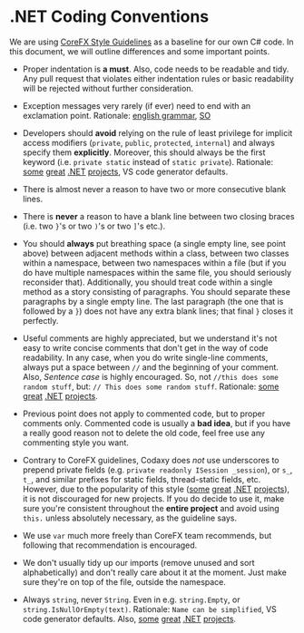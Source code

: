 # .NET Coding Conventions

We are using [CoreFX Style Guidelines](https://github.com/dotnet/corefx/blob/368fdfd86ee3a3bf1bca2a6c339ee590f3d6505d/Documentation/coding-guidelines/coding-style.md) as a baseline for our own C# code. In this document, we will outline differences and some important points.

- Proper indentation is **a must**. Also, code needs to be readable and tidy. Any pull request that violates either indentation rules or basic readability will be rejected without further consideration.
 
- Exception messages very rarely (if ever) need to end with an exclamation point. Rationale: [english grammar](http://grammar.yourdictionary.com/punctuation/when/when-to-use-exclamation-marks.html), [SO](https://stackoverflow.com/questions/259887/what-style-do-you-use-for-exception-messages)

- Developers should **avoid** relying on the rule of least privilege for implicit access modifiers (`private`, `public`, `protected`, `internal`) and always specify them **explicitly**. Moreover, this should always be the first keyword (i.e. `private static` instead of `static private`). Rationale: [some](https://github.com/openiddict) [great](https://github.com/aspnet-contrib/) [.NET](https://github.com/dotnet/corefx) [projects](https://github.com/jbogard/MediatR), VS code generator defaults.

- There is almost never a reason to have two or more consecutive blank lines.

- There is **never** a reason to have a blank line between two closing braces (i.e. two `}`'s or two `)`'s or two `]`'s etc.).

- You should **always** put breathing space (a single empty line, see point above) between adjacent methods within a class, between two classes within a namespace, between two namespaces within a file (but if you do have multiple namespaces within the same file, you should seriously reconsider that). Additionally, you should treat code within a single method as a story consisting of paragraphs. You should separate these paragraphs by a single empty line. The last paragraph (the one that is followed by a `}`) does not have any extra blank lines; that final `}` closes it perfectly.

- Useful comments are highly appreciated, but we understand it's not easy to write concise comments that don't get in the way of code readability. In any case, when you do write single-line comments, always put a space between `//` and the beginning of your comment. Also, *Sentence case* is highly encouraged. So, not `//this does some random stuff`, but: `// This does some random stuff`. Rationale: [some](https://github.com/openiddict) [great](https://github.com/aspnet-contrib/) [.NET](https://github.com/dotnet/corefx) [projects](https://github.com/autofac/Autofac). 

- Previous point does not apply to commented code, but to proper comments only. Commented code is usually a **bad idea**, but if you have a really good reason not to delete the old code, feel free use any commenting style you want.

- Contrary to CoreFX guidelines, Codaxy does *not* use underscores to prepend private fields (e.g. `private readonly ISession _session`), or `s_`, `t_`, and similar prefixes for static fields, thread-static fields, etc. However, due to the popularity of this style ([some](https://github.com/openiddict) [great](https://github.com/aspnet-contrib/) [.NET](https://github.com/dotnet/corefx) [projects](https://github.com/autofac/Autofac)), it is not discouraged for new projects. If you do decide to use it, make sure you're consistent throughout the **entire project** and avoid using `this.` unless absolutely necessary, as the guideline says.

- We use `var` much more freely than CoreFX team recommends, but following that recommendation is encouraged.

- We don't usually tidy up our imports (remove unused and sort alphabetically) and don't really care about it at the moment. Just make sure they're on top of the file, outside the namespace.

- Always `string`, never `String`. Even in e.g. `string.Empty`, or `string.IsNullOrEmpty(text)`. Rationale: `Name can be simplified`, VS code generator defaults. Also, [some](https://github.com/openiddict) [great](https://github.com/aspnet-contrib/) [.NET](https://github.com/dotnet/corefx) [projects](https://github.com/autofac/Autofac).
